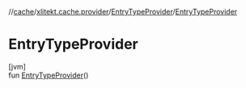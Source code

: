 //[cache](../../../index.md)/[xlitekt.cache.provider](../index.md)/[EntryTypeProvider](index.md)/[EntryTypeProvider](-entry-type-provider.md)

# EntryTypeProvider

[jvm]\
fun [EntryTypeProvider](-entry-type-provider.md)()
